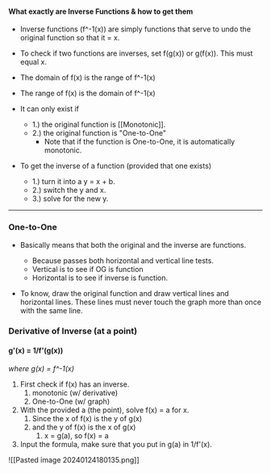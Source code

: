 

#### What exactly are Inverse Functions & how to get them

- Inverse functions (f^-1(x)) are simply functions that serve to undo the original function so that it = x. 
- To check if two functions are inverses, set f(g(x)) or g(f(x)). This must equal x.
- The domain of f(x) is the range of f^-1(x)
- The range of f(x) is the domain of f^-1(x)
- It can only exist if
	- 1.) the original function is [[Monotonic]]. 
	- 2.) the original function is "One-to-One"
		- Note that if the function is One-to-One, it is automatically monotonic.

- To get the inverse of a function (provided that one exists)
	- 1.) turn it into a y = x + b.
	- 2.) switch the y and x.
	- 3.) solve for the new y.

---

### One-to-One
- Basically means that both the original and the inverse are functions.
	- Because passes both horizontal and vertical line tests.
	- Vertical is to see if OG is function
	- Horizontal is to see if inverse is function.

- To know, draw the original function and draw vertical lines and horizontal lines. These lines must never touch the graph more than once with the same line.

### Derivative of Inverse (at a point)

#### g'(x) = 1/f'(g(x))
*where g(x) = f^-1(x)*

1. First check if f(x) has an inverse.
	1. monotonic (w/ derivative)
	2. One-to-One (w/ graph)
2. With the provided a (the point), solve f(x) = a for x.
	1. Since the x of f(x) is the y of g(x)
	2. and the y of f(x) is the x of g(x)
		1. x = g(a), so f(x) = a 
3. Input the formula, make sure that you put in g(a) in 1/f'(x). 


![[Pasted image 20240124180135.png]]

